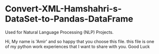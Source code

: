 # Convert-XML-Hamshahri-s-DataSet-to-Pandas-DataFrame
Used for Natural Language Processing (NLP) Projects.

Hi,
My name is 'Amir' and so happy that you choose this file.
this file is one of my python work experiences that I want to share with you.
Good Luck
